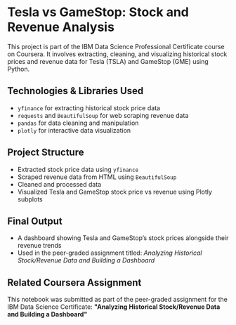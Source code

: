 # Tesla vs GameStop: Stock and Revenue Analysis

This project is part of the IBM Data Science Professional Certificate course on Coursera. It involves extracting, cleaning, and visualizing historical stock prices and revenue data for Tesla (TSLA) and GameStop (GME) using Python.

## Technologies & Libraries Used
- `yfinance` for extracting historical stock price data
- `requests` and `BeautifulSoup` for web scraping revenue data
- `pandas` for data cleaning and manipulation
- `plotly` for interactive data visualization

## Project Structure
- Extracted stock price data using `yfinance`
- Scraped revenue data from HTML using `BeautifulSoup`
- Cleaned and processed data
- Visualized Tesla and GameStop stock price vs revenue using Plotly subplots

## Final Output
- A dashboard showing Tesla and GameStop’s stock prices alongside their revenue trends
- Used in the peer-graded assignment titled: *Analyzing Historical Stock/Revenue Data and Building a Dashboard*

## Related Coursera Assignment
This notebook was submitted as part of the peer-graded assignment for the IBM Data Science Certificate:
**"Analyzing Historical Stock/Revenue Data and Building a Dashboard"**


